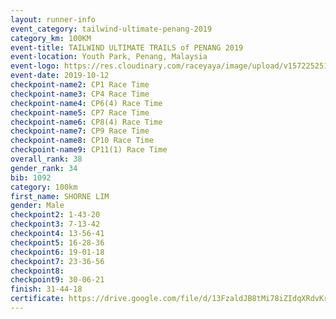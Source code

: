 ```yaml
---
layout: runner-info 
event_category: tailwind-ultimate-penang-2019 
category_km: 100KM 
event-title: TAILWIND ULTIMATE TRAILS of PENANG 2019 
event-location: Youth Park, Penang, Malaysia 
event-logo: https://res.cloudinary.com/raceyaya/image/upload/v1572252513/logo/utop-2019_h9tzys.jpg 
event-date: 2019-10-12 
checkpoint-name2: CP1 Race Time 
checkpoint-name3: CP4 Race Time 
checkpoint-name4: CP6(4) Race Time 
checkpoint-name5: CP7 Race Time 
checkpoint-name6: CP8(4) Race Time 
checkpoint-name7: CP9 Race Time 
checkpoint-name8: CP10 Race Time 
checkpoint-name9: CP11(1) Race Time 
overall_rank: 38
gender_rank: 34
bib: 1092
category: 100km
first_name: SHORNE LIM
gender: Male
checkpoint2: 1-43-20
checkpoint3: 7-13-42
checkpoint4: 13-56-41
checkpoint5: 16-28-36
checkpoint6: 19-01-18
checkpoint7: 23-36-56
checkpoint8: 
checkpoint9: 30-06-21
finish: 31-44-18
certificate: https://drive.google.com/file/d/13FzaldJB8tMi78iZIdqXRdvKrIiD5Lmg/view?usp=sharing
---
```

